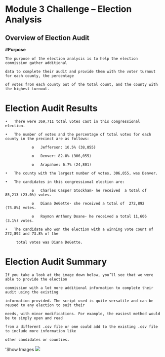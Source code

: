 # Module 3 Challenge – Election Analysis
## Overview of Election Audit
**#Purpose**

    The purpose of the election analysis is to help the election commission gather additional
    
    data to complete their audit and provide them with the voter turnout for each county, the percentage 
    
    of votes from each county out of the total count, and the county with the highest turnout.
# Election Audit Results
    •	There were 369,711 total votes cast in this congressional election.
    
    •	The number of votes and the percentage of total votes for each county in the precinct are as follows:
    
                o	Jefferson: 10.5% (38,855)
                
                o	Denver: 82.8% (306,055)
                
                o	Arapahoe: 6.7% (24,801)
    
    •	The county with the largest number of votes, 306,055, was Denver. 
     
    •	The candidates in this congressional election are: 
                
                o	Charles Casper Stockham- he received  a total of 85,213 (23.0%) votes.  
                
                o	Diana DeGette- she received a total of  272,892 (73.8%) votes.
                
                o	Raymon Anthony Doane- he received a total 11,606 (3.1%) votes.
    
    •	The candidate who won the election with a winning vote count of 272,892 and 73.8% of the 
    
         total votes was Diana DeGette. 

# Election Audit Summary

    If you take a look at the image down below, you’ll see that we were able to provide the election 
    
    commission with a lot more additional information to complete their audit using the existing 
    
    information provided. The script used is quite versatile and can be reused to any election to suit their 
    
    needs, with minor modifications. For example, the easiest method would be to simply open and read 
    
    from a different .csv file or one could add to the existing .csv file to include more information like 
    
    other candidates or counties. 

'Show Images
![](Election_Analysis/Resources/Election_Analysis_Results.png)


